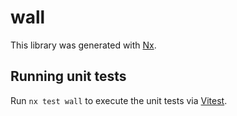 # wall

This library was generated with [Nx](https://nx.dev).

## Running unit tests

Run `nx test wall` to execute the unit tests via [Vitest](https://vitest.dev/).
